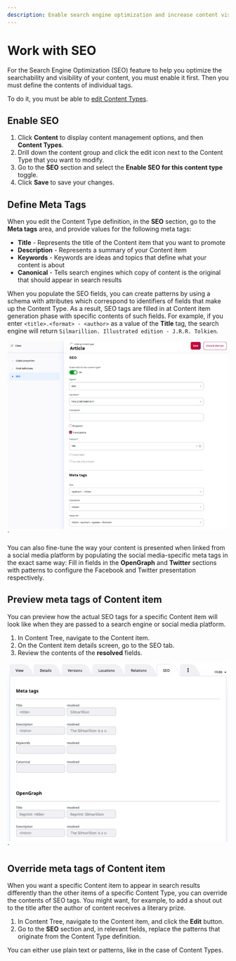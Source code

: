 ```yaml
---
description: Enable search engine optimization and increase content visibility by defining meta tags.
---
```


# Work with SEO

For the Search Engine Optimization (SEO) feature to help you optimize the searchability 
and visibility of your content, you must enable it first. 
Then you must define the contents of individual tags.

To do it, you must be able to [edit Content Types](../content_management/work_with_content_types.md).

## Enable SEO

1. Click **Content** to display content management options, and then **Content Types**.
2. Drill down the content group and click the edit icon next to the Content Type that you want to modify.
3. Go to the **SEO** section and select the **Enable SEO for this content type** toggle.
4. Click **Save** to save your changes.

## Define Meta Tags

When you edit the Content Type definition, in the **SEO** section, go to the 
**Meta tags** area, and provide values for the following meta tags:

- **Title** - Represents the title of the Content item that you want to promote
- **Description** - Represents a summary of your Content item
- **Keywords** - Keywords are ideas and topics that define what your content is about
- **Canonical** - Tells search engines which copy of content is the original that should appear in search results

When you populate the SEO fields, you can create patterns by using a schema with 
attributes which correspond to identifiers of fields that make up the Content Type.
As a result, SEO tags are filled in at Content item generation phase with specific 
contents of such fields. For example, if you enter `<title>.<format> - <author>` 
as a value of the **Title** tag, the search engine will return 
`Silmarillion. Illustrated edition - J.R.R. Tolkien`.

![SEO tags](img/SEO_tags.png)`

You can also fine-tune the way your content is presented when linked from 
a social media platform by populating the social media-specific meta tags 
in the exact same way: 
Fill in fields in the **OpenGraph** and **Twitter** sections with patterns 
to configure the Facebook and Twitter presentation respectively. 
<!--If you leave these fields blank, social media snippets are generated based on 
the definitions that you provided in the search engine meta tag fields.-->

## Preview meta tags of Content item

You can preview how the actual SEO tags for a specific Content item 
will look like when they are passed to a search engine or social media platform.

1. In Content Tree, navigate to the Content item.
2. On the Content item details screen, go to the SEO tab.
3. Review the contents of the **resolved** fields.

![SEO tab in Content item details](img/SEO_tab.png)`

## Override meta tags of Content item

When you want a specific Content item to appear in search results differently than 
the other items of a specific Content Type, you can override the contents of SEO tags.
You might want, for example, to add a shout out to the title after the author of content 
receives a literary prize.

1. In Content Tree, navigate to the Content item, and click the **Edit** button.
2. Go to the **SEO** section and, in relevant fields, replace the patterns that 
originate from the Content Type definition. 

You can either use plain text or patterns, like in the case of Content Types. 
